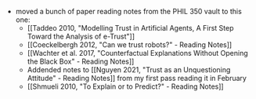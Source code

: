 - moved a bunch of paper reading notes from the PHIL 350 vault to this one:
	- [[Taddeo 2010, "Modelling Trust in Artificial Agents, A First Step Toward the Analysis of e-Trust"]]
	- [[Coeckelbergh 2012, "Can we trust robots?" - Reading Notes]]
	- [[Wachter et al. 2017, "Counterfactual Explanations Without Opening the Black Box" - Reading Notes]]
	- Addended notes to [[Nguyen 2021, "Trust as an Unquestioning Attitude" - Reading Notes]] from my first pass reading it in February
	- [[Shmueli 2010, "To Explain or to Predict?" - Reading Notes]]
